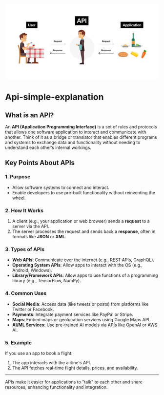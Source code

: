 ![logo](1_re837GMp63hzDnB8tEiZKA.png)
# Api-simple-explanation
## What is an API? 

An **API (Application Programming Interface)** is a set of rules and protocols that allows one software application to interact and communicate with another. Think of it as a bridge or translator that enables different programs and systems to exchange data and functionality without needing to understand each other’s internal workings.
 
## Key Points About APIs
 
### 1. Purpose   
- Allow software systems to connect and interact. 
- Enable developers to use pre-built functionality without reinventing the wheel.   
   
### 2. How It Works   
1. A client (e.g., your application or web browser) sends a **request** to a server via the API.   
2. The server processes the request and sends back a **response**, often in formats like **JSON** or **XML**.  
 
### 3. Types of APIs  
- **Web APIs**: Communicate over the internet (e.g., REST APIs, GraphQL).
- **Operating System APIs**: Allow apps to interact with the OS (e.g., Android, Windows).  
- **Library/Framework APIs**: Allow apps to use functions of a programming library (e.g., TensorFlow, NumPy).
 
### 4. Common Uses
- **Social Media**: Access data (like tweets or posts) from platforms like Twitter or Facebook. 
- **Payments**: Integrate payment services like PayPal or Stripe. 
- **Maps**: Embed maps or geolocation services using Google Maps API.
- **AI/ML Services**: Use pre-trained AI models via APIs like OpenAI or AWS AI. 

### 5. Example
If you use an app to book a flight:
1. The app interacts with the airline's API.
2. The API fetches real-time flight details, prices, and availability. 

---
 
APIs make it easier for applications to "talk" to each other and share resources, enhancing functionality and integration.
